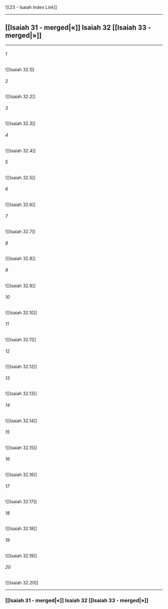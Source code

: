 ![[23 - Isaiah Index Link]]

---
##  [[Isaiah 31 - merged|«]] Isaiah 32 [[Isaiah 33 - merged|»]]

---

###### 1
![[Isaiah 32.1]] 

###### 2
![[Isaiah 32.2]] 

###### 3
![[Isaiah 32.3]] 

###### 4
![[Isaiah 32.4]]

###### 5 
![[Isaiah 32.5]] 

###### 6
![[Isaiah 32.6]] 

###### 7
![[Isaiah 32.7]] 

###### 8
![[Isaiah 32.8]] 

###### 9
![[Isaiah 32.9]] 

###### 10
![[Isaiah 32.10]] 

###### 11
![[Isaiah 32.11]] 

###### 12
![[Isaiah 32.12]]

###### 13
![[Isaiah 32.13]] 

###### 14
![[Isaiah 32.14]] 

###### 15
![[Isaiah 32.15]]

###### 16
![[Isaiah 32.16]] 

###### 17
![[Isaiah 32.17]]

###### 18
![[Isaiah 32.18]] 

###### 19
![[Isaiah 32.19]] 

###### 20
![[Isaiah 32.20]]


---
###  [[Isaiah 31 - merged|«]] Isaiah 32 [[Isaiah 33 - merged|»]]